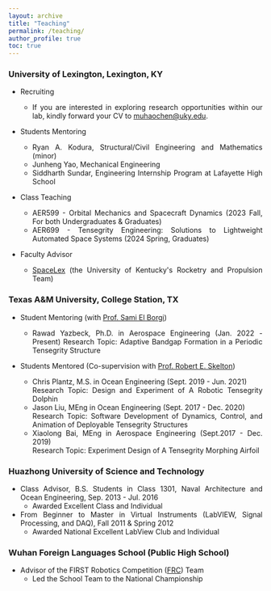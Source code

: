 ```yaml
---
layout: archive
title: "Teaching"
permalink: /teaching/
author_profile: true
toc: true
---
```


<div style="text-align: justify;" markdown="1">

### University of Lexington, Lexington, KY

- Recruiting
    * If you are interested in exploring research opportunities within our lab, kindly forward your CV to muhaochen@uky.edu. 

- Students Mentoring
    * Ryan A. Kodura, Structural/Civil Engineering and Mathematics (minor)
    * Junheng Yao, Mechanical Engineering
    * Siddharth Sundar, Engineering Internship Program at Lafayette High School

- Class Teaching 
    * AER599 - Orbital Mechanics and Spacecraft Dynamics (2023 Fall, For both Undergraduates & Graduates)
    * AER699 - Tensegrity Engineering: Solutions to Lightweight Automated Space Systems (2024 Spring, Graduates)
- Faculty Advisor 
    * [SpaceLex](https://spacelex.engr.uky.edu/projects/meridian) (the University of Kentucky's Rocketry and Propulsion Team)

### Texas A&M University, College Station, TX
- Student Mentoring (with [Prof. Sami El Borgi](https://www.qatar.tamu.edu/programs/mechanical-engineering/faculty-and-staff/dr.-sami-el-borgi))
    * Rawad Yazbeck, Ph.D. in Aerospace Engineering (Jan. 2022 - Present) 
    Research Topic: Adaptive Bandgap Formation in a Periodic Tensegrity Structure

- Students Mentored (Co-supervision with [Prof. Robert E. Skelton](https://bobskelton.github.io/))
    * Chris Plantz, M.S. in Ocean Engineering (Sept. 2019 - Jun. 2021)     
    Research Topic: Design and Experiment of A Robotic Tensegrity Dolphin
    * Jason Liu, MEng in Ocean Engineering (Sept. 2017 - Dec. 2020)     
    Research Topic: Software Development of Dynamics, Control, and Animation of Deployable Tensegrity Structures 
    * Xiaolong Bai, MEng in Aerospace Engineering (Sept.2017 - Dec. 2019)      
     Research Topic: Experiment Design of A Tensegrity Morphing Airfoil


### Huazhong University of Science and Technology   
- Class Advisor, B.S. Students in Class 1301, Naval Architecture and Ocean Engineering, Sep. 2013 - Jul. 2016
    * Awarded Excellent Class and Individual
- From Beginner to Master in Virtual Instruments (LabVIEW, Signal Processing, and DAQ), Fall 2011 & Spring 2012 
    * Awarded National Excellent LabView Club and Individual

### Wuhan Foreign Languages School (Public High School)
- Advisor of the FIRST Robotics Competition ([FRC](https://en.wikipedia.org/wiki/FIRST_Robotics_Competition)) Team 
    * Led the School Team to the National Championship
 

</div>